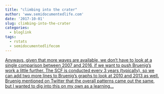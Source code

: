 ```yaml
---
title: "climbing into the crater"
author: 'www.semidocumentedlife.com'
date: '2017-10-01'
slug: climbing-into-the-crater
categories:
  - bloglink
tags:
  - rstats
  - semidocumentedlifecom
---
```


[Anyways, given that more waves are available, we don’t have to look at a single comparison between 2007 and 2016, if we want to push Bruenig’s work a little further. The SCF is conducted every 3 years (typically), so we can add two more lines to Bruenig’s graphs to look at 2010 and 2013 as well. Bruenig mentioned on Twitter that the overall patterns came out the same, but I wanted to dig into this on my own as a learning...<click to read more>](https://www.semidocumentedlife.com/post/climbing-into-the-crater/)

